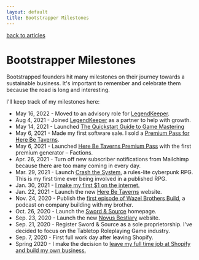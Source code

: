 ```yaml
---
layout: default
title: Bootstrapper Milestones
---
```


[back to articles](/)

# Bootstrapper Milestones

Bootstrapped founders hit many milestones on their journey towards a sustainable business. It's important to remember and celebrate them because the road is long and interesting.

I'll keep track of my milestones here:

- May 16, 2022 - Moved to an advisory role for [LegendKeeper](https://www.legendkeeper.com/changes-to-the-lk-team/).
- Aug 4, 2021 - Joined [LegendKeeper](https://legendkeeper.com) as a partner to help with growth.
- May 14, 2021 - Launched [The Quickstart Guide to Game Mastering](https://howtogm.guide)
- May 6, 2021 - Made my first software sale. I sold a [Premium Pass for Here Be Taverns](https://www.herebetaverns.com/premium).
- May 6, 2021 - Launched [Here Be Taverns Premium Pass](https://www.herebetaverns.com/premium) with the first premium generator – Factions.
- Apr. 26, 2021 - Turn off new subscriber notifications from Mailchimp because there are too many coming in every day.
- Mar. 29, 2021 - Launch [Crash the System](https://swordandsource.ca/blogs/news/crash-the-system-a-rules-lite-cyberpunk-rpg-designed-for-one-shots-or-short-campaigns), a rules-lite cyberpunk RPG. This is my first time ever being involved in a published RPG.
- Jan. 30, 2021 - [I make my first $1 on the internet.](/articles/i-made-my-first-dollar-on-the-internet)
- Jan. 22, 2021 - Launch the new [Here Be Taverns](https://www.herebetaverns.com) website.
- Nov. 24, 2020 - Publish the [first episode of Wazel Brothers Build](https://wbb.fm/episodes/nocode-and-product-management), a podcast on company building with my brother.
- Oct. 26, 2020 - Launch the [Sword & Source](https://swordandsource.ca) homepage.
- Sep. 23, 2020 - Launch the new [Novus Bestiary](https://www.novusbestiary.com) website.
- Sep. 21, 2020 - Register Sword & Source as a sole proprietorship. I've decided to focus on the Tabletop Roleplaying Game industry.
- Sep. 7, 2020 - First full work day after leaving Shopify.
- Spring 2020 - I make the decision to [leave my full time job at Shopify and build my own business.](/2020/08/27/into-the-unknown-leaving-shopify-to-build-a-business.html)
